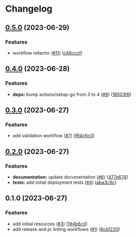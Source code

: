 # Changelog

## [0.5.0](https://github.com/CloudNationHQ/az-cn-module-tf-sa/compare/v0.4.0...v0.5.0) (2023-06-29)


### Features

* workflow refactor ([#11](https://github.com/CloudNationHQ/az-cn-module-tf-sa/issues/11)) ([c46cccf](https://github.com/CloudNationHQ/az-cn-module-tf-sa/commit/c46cccfdcaf518dc37d89c415b851ff3a0b46146))

## [0.4.0](https://github.com/CloudNationHQ/az-cn-module-tf-sa/compare/v0.3.0...v0.4.0) (2023-06-28)


### Features

* **deps:** bump actions/setup-go from 3 to 4 ([#9](https://github.com/CloudNationHQ/az-cn-module-tf-sa/issues/9)) ([18503f6](https://github.com/CloudNationHQ/az-cn-module-tf-sa/commit/18503f6d55f1af4cb66bc4c28d36a87918995de1))

## [0.3.0](https://github.com/CloudNationHQ/az-cn-module-tf-sa/compare/v0.2.0...v0.3.0) (2023-06-27)


### Features

* add validation workflow ([#7](https://github.com/CloudNationHQ/az-cn-module-tf-sa/issues/7)) ([f64c6c0](https://github.com/CloudNationHQ/az-cn-module-tf-sa/commit/f64c6c073045a191a522a3424b1bd64317f1ecd2))

## [0.2.0](https://github.com/CloudNationHQ/az-cn-module-tf-sa/compare/v0.1.0...v0.2.0) (2023-06-27)


### Features

* **documentation:** update documentation ([#6](https://github.com/CloudNationHQ/az-cn-module-tf-sa/issues/6)) ([477e674](https://github.com/CloudNationHQ/az-cn-module-tf-sa/commit/477e67460cf9959fd808bc98dfbea89ef93ef85b))
* **tests:** add initial deployment tests ([#4](https://github.com/CloudNationHQ/az-cn-module-tf-sa/issues/4)) ([aba3c9c](https://github.com/CloudNationHQ/az-cn-module-tf-sa/commit/aba3c9c8b704cb040ae0567abeea0355cdeb2aac))

## 0.1.0 (2023-06-27)


### Features

* add initial resources ([#3](https://github.com/CloudNationHQ/az-cn-module-tf-sa/issues/3)) ([194b6c0](https://github.com/CloudNationHQ/az-cn-module-tf-sa/commit/194b6c021a1dca91ac6d65f093f66b462559f996))
* add release and pr linting workflows ([#1](https://github.com/CloudNationHQ/az-cn-module-tf-sa/issues/1)) ([8cbf220](https://github.com/CloudNationHQ/az-cn-module-tf-sa/commit/8cbf220441cd3b16448c33ea318757dfa31c7a52))
